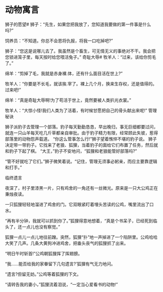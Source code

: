 # 动物寓言
狮子的愿望#
  狮子：“先生，如果您把我放了，您知道我要做的第一件事是什么吗?”  

饲养员：“不知道。你总不会恩将仇报，将我一口吃掉吧?”  

狮子：“您这是说哪儿去了。我虽然是个畜生，可无情无义的事绝对不干。我会把您锁进笼子里，每天按时给您喂活兔子。”
  奇耻大辱#
  牧羊人：“过来，该给你剪毛了。” 

绵羊：“剪掉了毛，我就是赤身裸.体，还有什么面目活在世上?”  

牧羊人：“你要是不长毛，就该挨.宰了。裸上几个月，换来生存权，还是值得的。过来吧!”  

绵羊：“真是奇耻大辱啊!为了苟活于世上，竟然要被人类扒光衣裳。”  

牧羊人：“大惊小怪!我们人类为了活着，有时候甘愿把自己的骨头献出来呢!”
  管理秘诀  

狮子派豹子去管理一个部落。豹子每天勤勤恳恳，早出晚归，事无巨细都要过问，就连一只山羊每天吃几斤草都亲自审批。由于豹子精力有限，经常顾此失彼，惹得部落里的动物怨声载道。  “你这么管事怎么行!”狮子望着憔悴不堪的豹子说。  狮子决定带一带豹子。它找来了老狼、狐狸，当着豹子的面给它们布置了任务，然后就和豹子下起了棋。
“大王，”豹子不安地问，“狐狸和老狼能管好部落吗?”  

“管不好就吃了它们。”狮子微笑着说。“记住，管理无须事必躬亲，而应主要靠逻辑和打手。” 

 临终遗言
  
夜深了，村子里漆黑一片，只有鸡舍的一角还有一丝微光。原来是一只大公鸡正在秉烛夜读。 

一只狐狸轻轻地溜进了鸡舍的门。它双眼紧盯着埋头苦读的公鸡，嘴里流出了口水。  

“再有半分钟，我就可以抓到你了。”狐狸得意地想着，“真是个书呆子，已经死到临头了，还一点儿也没有察觉。”  

狐狸一点儿一点儿地往前蹭。突然，狐狸“扑”地一声掉进了一个陷阱里。公鸡哈哈大笑了几声。几条大黄狗冲进鸡舍，把垂头丧气的狐狸抓了出来。  

“明日午时斩首!”公鸡朝狐狸挥了挥翅膀。  

“我……能否给我的家眷留下几句遗言?’狐狸有气无力地问。  

“遗言?但留无妨。”公鸡等着狐狸的下文。  

“请转告我的妻小，”狐狸流着泪说，“一定当心爱看书的动物!”
  